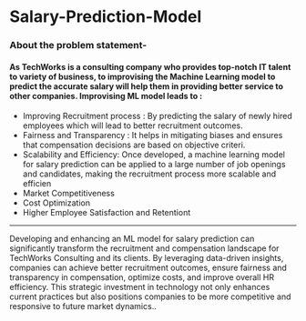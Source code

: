 # Salary-Prediction-Model
### About the problem statement-
#### As TechWorks is a consulting company who provides top-notch IT talent to variety of business, to improvising the Machine Learning model to predict the accurate salary will help them in providing better service to other companies. Improvising ML model leads to :

* Improving Recruitment process : By predicting the salary of newly hired employees which will lead to better recruitment outcomes.
* Fairness and Transparency : It helps in mitigating biases and ensures that compensation decisions are based on objective criteri.
* Scalability and Efficiency: Once developed, a machine learning model for salary prediction can be applied to a large number of job openings and candidates, making the recruitment process more scalable and efficien
* Market Competitiveness
* Cost Optimization
* Higher Employee Satisfaction and Retentiont
---------------------------------------------------------------------------
Developing and enhancing an ML model for salary prediction can significantly transform the recruitment and compensation landscape for TechWorks Consulting and its clients. By leveraging data-driven insights, companies can achieve better recruitment outcomes, ensure fairness and transparency in compensation, optimize costs, and improve overall HR efficiency. This strategic investment in technology not only enhances current practices but also positions companies to be more competitive and responsive to future market dynamics..
